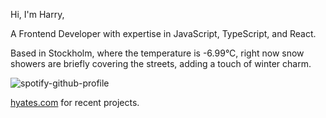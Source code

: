 Hi, I'm Harry,

A Frontend Developer with expertise in JavaScript, TypeScript, and React.

<!-- WEATHER_START -->
Based in Stockholm, where the temperature is -6.99°C, right now snow showers are briefly covering the streets, adding a touch of winter charm.
<!-- WEATHER_END -->

<p align="left">
  <a>
    <img src="https://spotify-github-profile.vercel.app/api/view?uid=bigbello&cover_image=true&theme=natemoo-re&show_offline=true&background_color=121212&interchange=false&bar_color=53b14f&bar_color_cover=false" alt="spotify-github-profile">
  </a>
</p>

[hyates.com](http://hyates.com) for recent projects.




